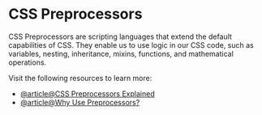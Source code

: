 # CSS Preprocessors

CSS Preprocessors are scripting languages that extend the default capabilities of CSS. They enable us to use logic in our CSS code, such as variables, nesting, inheritance, mixins, functions, and mathematical operations.

Visit the following resources to learn more:

- [@article@CSS Preprocessors Explained](https://www.freecodecamp.org/news/css-preprocessors/)
- [@article@Why Use Preprocessors?](https://sherocommerce.com/what-is-a-css-preprocessors-why-use-them/)
